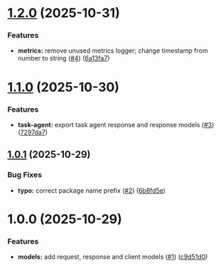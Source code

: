 # [1.2.0](https://github.com/Nan0416/mini-cloud-models/compare/v1.1.0...v1.2.0) (2025-10-31)


### Features

* **metrics:** remove unused metrics logger; change  timestamp from number to string ([#4](https://github.com/Nan0416/mini-cloud-models/issues/4)) ([6a13fa7](https://github.com/Nan0416/mini-cloud-models/commit/6a13fa7e9c7d3baf0f6994475f5650432c064349))

# [1.1.0](https://github.com/Nan0416/mini-cloud-models/compare/v1.0.1...v1.1.0) (2025-10-30)


### Features

* **task-agent:** export task agent response and response models ([#3](https://github.com/Nan0416/mini-cloud-models/issues/3)) ([7297da7](https://github.com/Nan0416/mini-cloud-models/commit/7297da7eb346e337e8768c1256f7959beda121a3))

## [1.0.1](https://github.com/Nan0416/mini-cloud-models/compare/v1.0.0...v1.0.1) (2025-10-29)


### Bug Fixes

* **typo:** correct package name prefix ([#2](https://github.com/Nan0416/mini-cloud-models/issues/2)) ([6b8fd5e](https://github.com/Nan0416/mini-cloud-models/commit/6b8fd5eeafa9e373823d691ba86aca4237124e9a))

# 1.0.0 (2025-10-29)


### Features

* **models:** add request, response and client models ([#1](https://github.com/Nan0416/mini-cloud-models/issues/1)) ([c9d51d0](https://github.com/Nan0416/mini-cloud-models/commit/c9d51d08dd8a6b4ce3cf316499d95c11317edf84))
